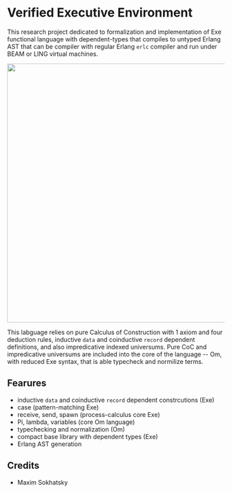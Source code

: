 # Verified Executive Environment

This research project dedicated to formalization and implementation of Exe functional
language with dependent-types that compiles to untyped Erlang AST that can be compiler
with regular Erlang `erlc` compiler and run under BEAM or LING virtual machines.

<center><img src="http://5ht.co/img/exe.svg" width="600"></center>

This labguage relies on pure Calculus of Construction with 1 axiom and four deduction rules,
inductive `data` and coinductive `record` dependent definitions, and also impredicative
indexed universums. Pure CoC and impredicative universums are included into the core of
the language -- Om, with reduced Exe syntax, that is able typecheck and normilize terms.

Fearures
--------

* inductive `data` and coinductive `record` dependent constrcutions (Exe)
* case (pattern-matching Exe)
* receive, send, spawn (process-calculus core Exe)
* Pi, lambda, variables (core Om language)
* typechecking and normalization (Om)
* compact base library with dependent types (Exe)
* Erlang AST generation

Credits
-------

* Maxim Sokhatsky

